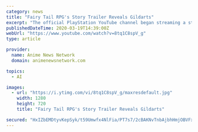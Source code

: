 ```yaml
---
category: news
title: "Fairy Tail RPG's Story Trailer Reveals Gildarts"
excerpt: "The official PlayStation YouTube channel began streaming a story trailer for KOEI Tecmo Games and Gust's Fairy Tail role-playing game on Thursday. The video reveals the new playable character Gildarts. KOEI Tecmo America and Gust also revealed details fo the game's new Eclipse arc. The arc centers on the “Project Eclipse” experiment \"that ..."
publishedDateTime: 2020-03-19T14:39:00Z
webUrl: "https://www.youtube.com/watch?v=8tq1C8spV_g"
type: article

provider:
  name: Anime News Network
  domain: animenewsnetwork.com

topics:
  - AI

images:
  - url: "https://i.ytimg.com/vi/8tq1C8spV_g/maxresdefault.jpg"
    width: 1280
    height: 720
    title: "Fairy Tail RPG's Story Trailer Reveals Gildarts"

secured: "HxIZbEMDtyvKepSyk/t59Umwfx4NlFia/PT7s7/2cBAKNvTnbAjbhHmjOBVFxsfHOz5ZkL526RzZ/RRXk7RKTrKVySN1WYybd72j8BwT6j3S/GXuJoaUEqmW1eU6afIpibM61ceWwplJcIc7w0vMrS1xSa/a9OkX/O/DM+o3w2enxKfOv0wGYhJrzVXCpPcYh91e7towGNQP4sfK6MHhOIXSNPy1SUzkIgc5rfVwOWh/PC7KyWc1Nr25DO12Q1bGL6/Q0iec/lUUOcm7RtoIi7lIUx/S2MEB3OR80lqj9CfSm9NQAICUsRhAsQTqZIqfjo+fLhNJD/l8P8FgYoOdwg==;OZ35XnB6kD0yDwfx56DSAw=="
---
```


